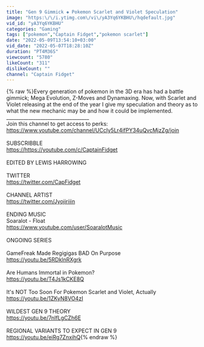 ```yaml
---
title: "Gen 9 Gimmick ◈ Pokemon Scarlet and Violet Speculation"
image: "https:\/\/i.ytimg.com\/vi\/yA3Yq6YKBHU\/hqdefault.jpg"
vid_id: "yA3Yq6YKBHU"
categories: "Gaming"
tags: ["pokemon","Captain Fidget","pokemon scarlet"]
date: "2022-05-09T13:54:10+03:00"
vid_date: "2022-05-07T18:28:10Z"
duration: "PT4M36S"
viewcount: "5780"
likeCount: "311"
dislikeCount: ""
channel: "Captain Fidget"
---
```

{% raw %}Every generation of pokemon in the 3D era has had a battle gimmick; Mega Evolution, Z-Moves and Dynamaxing. Now, with Scarlet and Violet releasing at the end of the year I give my speculation and theory as to what the new mechanic may be and how it could be implemented.<br />__________________________________<br />Join this channel to get access to perks:<br /><a rel="nofollow" target="blank" href="https://www.youtube.com/channel/UCcIy5Lr4ifPY34uQvcMjzZg/join">https://www.youtube.com/channel/UCcIy5Lr4ifPY34uQvcMjzZg/join</a><br /><br />SUBSCRIBBLE<br /><a rel="nofollow" target="blank" href="https://https://youtube.com/c/CaptainFidget">https://https://youtube.com/c/CaptainFidget</a><br /><br />EDITED BY LEWIS HARROWING<br /><br />TWITTER<br /><a rel="nofollow" target="blank" href="https://twitter.com/CapFidget">https://twitter.com/CapFidget</a><br /><br />CHANNEL ARTIST<br /><a rel="nofollow" target="blank" href="https://twitter.com/Jyojiriiin">https://twitter.com/Jyojiriiin</a><br /><br />ENDING MUSIC<br />Soaralot - Float<br /><a rel="nofollow" target="blank" href="https://www.youtube.com/user/SoaralotMusic">https://www.youtube.com/user/SoaralotMusic</a><br /><br />ONGOING SERIES<br /><br />GameFreak Made Regigigas BAD On Purpose<br /><a rel="nofollow" target="blank" href="https://youtu.be/5RDklnRXgrk">https://youtu.be/5RDklnRXgrk</a><br /><br />Are Humans Immortal in Pokemon?<br /><a rel="nofollow" target="blank" href="https://youtu.be/T4Js1kCKE8Q">https://youtu.be/T4Js1kCKE8Q</a><br /><br />It's NOT Too Soon For Pokemon Scarlet and Violet, Actually<br /><a rel="nofollow" target="blank" href="https://youtu.be/1ZKyN8VO4zI">https://youtu.be/1ZKyN8VO4zI</a><br /><br />WILDEST GEN 9 THEORY <br /><a rel="nofollow" target="blank" href="https://youtu.be/7nIfLgCZh6E">https://youtu.be/7nIfLgCZh6E</a><br /><br />REGIONAL VARIANTS TO EXPECT IN GEN 9<br /><a rel="nofollow" target="blank" href="https://youtu.be/eiRg7ZnxihQ">https://youtu.be/eiRg7ZnxihQ</a>{% endraw %}
